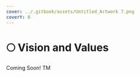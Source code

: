 ```yaml
---
cover: ../.gitbook/assets/Untitled_Artwork 7.png
coverY: 0
---
```


# 🌕 Vision and Values

Coming Soon! TM

